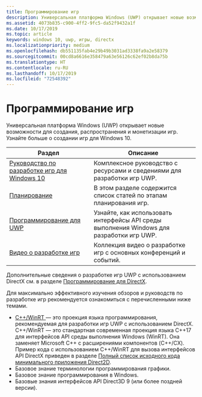 ```yaml
---
title: Программирование игр
description: Универсальная платформа Windows (UWP) открывает новые возможности создания, распространения и монетизации игр. Узнайте о том, как приступить к созданию новой игры или перенести существующую игру.
ms.assetid: 4073b835-c900-4ff2-9fc5-da52f9432a1f
ms.date: 10/17/2019
ms.topic: article
keywords: windows 10, uwp, игры, directx
ms.localizationpriority: medium
ms.openlocfilehash: db551135fab4e29b49b3031ad3338fa9a2e58379
ms.sourcegitcommit: 00cd8a6616e358479a63e56126c62ef02b8da75b
ms.translationtype: HT
ms.contentlocale: ru-RU
ms.lasthandoff: 10/17/2019
ms.locfileid: "72548392"
---
```

# <a name="game-programming"></a>Программирование игр

Универсальная платформа Windows (UWP) открывает новые возможности для создания, распространения и монетизации игр. Узнайте больше о создании игр для Windows 10.

| Раздел | Описание |
|-|-|
| [Руководство по разработке игр для Windows 10](e2e.md) | Комплексное руководство с ресурсами и сведениями для разработки игр UWP. |
| [Планирование](planning.md) | В этом разделе содержится список статей по этапам планирования игр. |
| [Программирование для UWP](uwp-programming.md) | Узнайте, как использовать интерфейсы API среды выполнения Windows для разработки игр UWP. |
| [Видео о разработке игр](game-development-videos.md) | Коллекция видео о разработке игр с основных конференций и событий. |

Дополнительные сведения о разработке игр UWP с использованием DirectX см. в разделе [Программирование для DirectX](directx-programming.md).

Для максимально эффективного изучения обзоров и руководств по разработке игр рекомендуется ознакомиться с перечисленными ниже темами.

- [C++/WinRT ](/windows/uwp/cpp-and-winrt-apis/index) — это проекция языка программирования, рекомендуемая для разработки игр UWP с использованием DirectX. C++/WinRT — это стандартная современная проекция языка C++17 для интерфейсов API среды выполнения Windows (WinRT). Она заменяет Microsoft C++ с расширениями компонентов (C++/CX). Пример кода с использованием C++/WinRT для вызова интерфейсов API DirectX приведен в разделе [Полный список исходного кода минимального приложения Direct2D](/windows/uwp/cpp-and-winrt-apis/consume-com#full-source-code-listing-of-a-minimal-direct2d-application).
- Базовое знание терминологии программирования графики.
- Базовое знание программирования в Windows.
- Базовые знания интерфейсов API Direct3D 9 (или более поздней версии).